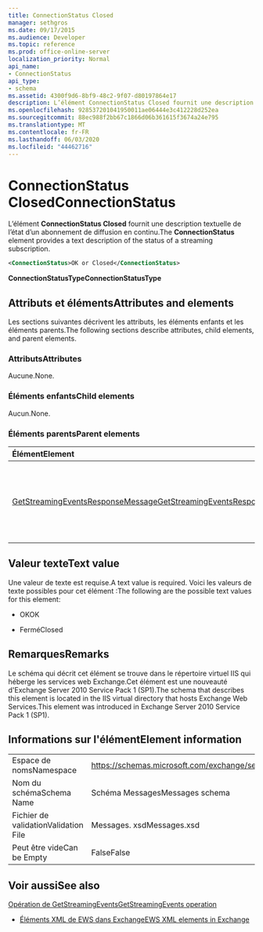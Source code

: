 ```yaml
---
title: ConnectionStatus Closed
manager: sethgros
ms.date: 09/17/2015
ms.audience: Developer
ms.topic: reference
ms.prod: office-online-server
localization_priority: Normal
api_name:
- ConnectionStatus
api_type:
- schema
ms.assetid: 4300f9d6-8bf9-48c2-9f07-d80197864e17
description: L’élément ConnectionStatus Closed fournit une description textuelle de l’état d’un abonnement de diffusion en continu.
ms.openlocfilehash: 928537201041950011ae06444e3c412228d252ea
ms.sourcegitcommit: 88ec988f2bb67c1866d06b361615f3674a24e795
ms.translationtype: MT
ms.contentlocale: fr-FR
ms.lasthandoff: 06/03/2020
ms.locfileid: "44462716"
---
```

# <a name="connectionstatus"></a><span data-ttu-id="8da77-103">ConnectionStatus Closed</span><span class="sxs-lookup"><span data-stu-id="8da77-103">ConnectionStatus</span></span>

<span data-ttu-id="8da77-104">L’élément **ConnectionStatus Closed** fournit une description textuelle de l’état d’un abonnement de diffusion en continu.</span><span class="sxs-lookup"><span data-stu-id="8da77-104">The **ConnectionStatus** element provides a text description of the status of a streaming subscription.</span></span> 
  
```xml
<ConnectionStatus>OK or Closed</ConnectionStatus>
```

 <span data-ttu-id="8da77-105">**ConnectionStatusType**</span><span class="sxs-lookup"><span data-stu-id="8da77-105">**ConnectionStatusType**</span></span>
## <a name="attributes-and-elements"></a><span data-ttu-id="8da77-106">Attributs et éléments</span><span class="sxs-lookup"><span data-stu-id="8da77-106">Attributes and elements</span></span>

<span data-ttu-id="8da77-107">Les sections suivantes décrivent les attributs, les éléments enfants et les éléments parents.</span><span class="sxs-lookup"><span data-stu-id="8da77-107">The following sections describe attributes, child elements, and parent elements.</span></span>
  
### <a name="attributes"></a><span data-ttu-id="8da77-108">Attributs</span><span class="sxs-lookup"><span data-stu-id="8da77-108">Attributes</span></span>

<span data-ttu-id="8da77-109">Aucune.</span><span class="sxs-lookup"><span data-stu-id="8da77-109">None.</span></span>
  
### <a name="child-elements"></a><span data-ttu-id="8da77-110">Éléments enfants</span><span class="sxs-lookup"><span data-stu-id="8da77-110">Child elements</span></span>

<span data-ttu-id="8da77-111">Aucun.</span><span class="sxs-lookup"><span data-stu-id="8da77-111">None.</span></span>
  
### <a name="parent-elements"></a><span data-ttu-id="8da77-112">Éléments parents</span><span class="sxs-lookup"><span data-stu-id="8da77-112">Parent elements</span></span>

|<span data-ttu-id="8da77-113">**Élément**</span><span class="sxs-lookup"><span data-stu-id="8da77-113">**Element**</span></span>|<span data-ttu-id="8da77-114">**Description**</span><span class="sxs-lookup"><span data-stu-id="8da77-114">**Description**</span></span>|
|:-----|:-----|
|[<span data-ttu-id="8da77-115">GetStreamingEventsResponseMessage</span><span class="sxs-lookup"><span data-stu-id="8da77-115">GetStreamingEventsResponseMessage</span></span>](getstreamingeventsresponsemessage.md) <br/> |<span data-ttu-id="8da77-116">Contient l’État et le résultat d’une seule demande d' [opération GetStreamingEvents](getstreamingevents-operation.md) .</span><span class="sxs-lookup"><span data-stu-id="8da77-116">Contains the status and result of a single [GetStreamingEvents operation](getstreamingevents-operation.md) request.</span></span>  <br/> |
   
## <a name="text-value"></a><span data-ttu-id="8da77-117">Valeur texte</span><span class="sxs-lookup"><span data-stu-id="8da77-117">Text value</span></span>

<span data-ttu-id="8da77-118">Une valeur de texte est requise.</span><span class="sxs-lookup"><span data-stu-id="8da77-118">A text value is required.</span></span> <span data-ttu-id="8da77-119">Voici les valeurs de texte possibles pour cet élément :</span><span class="sxs-lookup"><span data-stu-id="8da77-119">The following are the possible text values for this element:</span></span>
  
- <span data-ttu-id="8da77-120">OK</span><span class="sxs-lookup"><span data-stu-id="8da77-120">OK</span></span>
    
- <span data-ttu-id="8da77-121">Fermé</span><span class="sxs-lookup"><span data-stu-id="8da77-121">Closed</span></span>
    
## <a name="remarks"></a><span data-ttu-id="8da77-122">Remarques</span><span class="sxs-lookup"><span data-stu-id="8da77-122">Remarks</span></span>

<span data-ttu-id="8da77-123">Le schéma qui décrit cet élément se trouve dans le répertoire virtuel IIS qui héberge les services web Exchange.Cet élément est une nouveauté d'Exchange Server 2010 Service Pack 1 (SP1).</span><span class="sxs-lookup"><span data-stu-id="8da77-123">The schema that describes this element is located in the IIS virtual directory that hosts Exchange Web Services.This element was introduced in Exchange Server 2010 Service Pack 1 (SP1).</span></span>
  
## <a name="element-information"></a><span data-ttu-id="8da77-124">Informations sur l'élément</span><span class="sxs-lookup"><span data-stu-id="8da77-124">Element information</span></span>

|||
|:-----|:-----|
|<span data-ttu-id="8da77-125">Espace de noms</span><span class="sxs-lookup"><span data-stu-id="8da77-125">Namespace</span></span>  <br/> |https://schemas.microsoft.com/exchange/services/2006/messages  <br/> |
|<span data-ttu-id="8da77-126">Nom du schéma</span><span class="sxs-lookup"><span data-stu-id="8da77-126">Schema Name</span></span>  <br/> |<span data-ttu-id="8da77-127">Schéma Messages</span><span class="sxs-lookup"><span data-stu-id="8da77-127">Messages schema</span></span>  <br/> |
|<span data-ttu-id="8da77-128">Fichier de validation</span><span class="sxs-lookup"><span data-stu-id="8da77-128">Validation File</span></span>  <br/> |<span data-ttu-id="8da77-129">Messages. xsd</span><span class="sxs-lookup"><span data-stu-id="8da77-129">Messages.xsd</span></span>  <br/> |
|<span data-ttu-id="8da77-130">Peut être vide</span><span class="sxs-lookup"><span data-stu-id="8da77-130">Can be Empty</span></span>  <br/> |<span data-ttu-id="8da77-131">False</span><span class="sxs-lookup"><span data-stu-id="8da77-131">False</span></span>  <br/> |
   
## <a name="see-also"></a><span data-ttu-id="8da77-132">Voir aussi</span><span class="sxs-lookup"><span data-stu-id="8da77-132">See also</span></span>



[<span data-ttu-id="8da77-133">Opération de GetStreamingEvents</span><span class="sxs-lookup"><span data-stu-id="8da77-133">GetStreamingEvents operation</span></span>](getstreamingevents-operation.md)


- [<span data-ttu-id="8da77-134">Éléments XML de EWS dans Exchange</span><span class="sxs-lookup"><span data-stu-id="8da77-134">EWS XML elements in Exchange</span></span>](ews-xml-elements-in-exchange.md)

